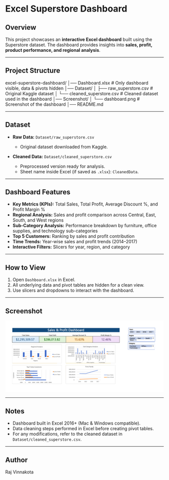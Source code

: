 # Excel Superstore Dashboard

## Overview

This project showcases an **interactive Excel dashboard** built using the Superstore dataset.
The dashboard provides insights into **sales, profit, product performance, and regional analysis**.

---

## Project Structure

excel-superstore-dashboard/
│── Dashboard.xlsx # Only dashboard visible, data & pivots hidden
│── Dataset/
│ ├── raw\_superstore.csv # Original Kaggle dataset
│ └── cleaned\_superstore.csv # Cleaned dataset used in the dashboard
│── Screenshot/
│ └── dashboard.png # Screenshot of the dashboard
│── README.md

---

## Dataset

* **Raw Data:** `Dataset/raw_superstore.csv`

  * Original dataset downloaded from Kaggle.
* **Cleaned Data:** `Dataset/cleaned_superstore.csv`

  * Preprocessed version ready for analysis.
  * Sheet name inside Excel (if saved as `.xlsx`): `CleanedData`.

---

## Dashboard Features

* **Key Metrics (KPIs):** Total Sales, Total Profit, Average Discount %, and Profit Margin %
* **Regional Analysis:** Sales and profit comparison across Central, East, South, and West regions
* **Sub-Category Analysis:** Performance breakdown by furniture, office supplies, and technology sub-categories
* **Top 5 Customers:** Ranking by sales and profit contribution
* **Time Trends:** Year-wise sales and profit trends (2014–2017)
* **Interactive Filters:** Slicers for year, region, and category

---

## How to View

1. Open `Dashboard.xlsx` in Excel.
2. All underlying data and pivot tables are hidden for a clean view.
3. Use slicers and dropdowns to interact with the dashboard.

---

## Screenshot

![Dashboard Screenshot](dashboard.png)

---

## Notes

* Dashboard built in Excel 2016+ (Mac & Windows compatible).
* Data cleaning steps performed in Excel before creating pivot tables.
* For any modifications, refer to the cleaned dataset in `Dataset/cleaned_superstore.csv`.

---

## Author

Raj Vinnakota
